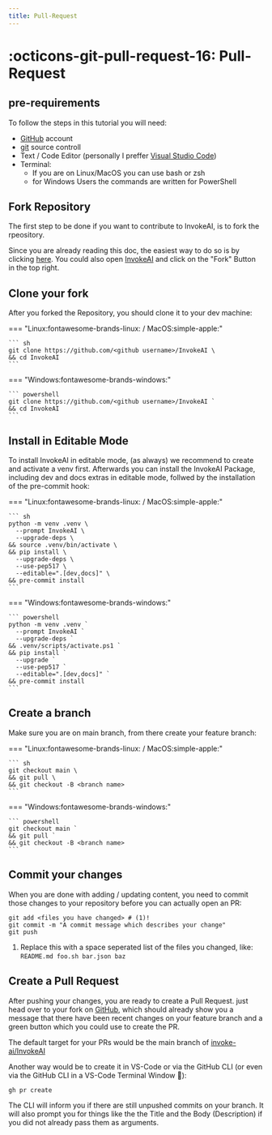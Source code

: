 ```yaml
---
title: Pull-Request
---
```


# :octicons-git-pull-request-16: Pull-Request

## pre-requirements

To follow the steps in this tutorial you will need:

-   [GitHub](https://github.com) account
-   [git](https://git-scm.com/downloads) source controll
-   Text / Code Editor (personally I preffer
    [Visual Studio Code](https://code.visualstudio.com/Download))
-   Terminal:
    -   If you are on Linux/MacOS you can use bash or zsh
    -   for Windows Users the commands are written for PowerShell

## Fork Repository

The first step to be done if you want to contribute to InvokeAI, is to fork the
rpeository.

Since you are already reading this doc, the easiest way to do so is by clicking
[here](https://github.com/invoke-ai/InvokeAI/fork). You could also open
[InvokeAI](https://github.com/invoke-ai/InvoekAI) and click on the "Fork" Button
in the top right.

## Clone your fork

After you forked the Repository, you should clone it to your dev machine:

=== "Linux:fontawesome-brands-linux: / MacOS:simple-apple:"

    ``` sh
    git clone https://github.com/<github username>/InvokeAI \
    && cd InvokeAI
    ```

=== "Windows:fontawesome-brands-windows:"

    ``` powershell
    git clone https://github.com/<github username>/InvokeAI `
    && cd InvokeAI
    ```

## Install in Editable Mode

To install InvokeAI in editable mode, (as always) we recommend to create and
activate a venv first. Afterwards you can install the InvokeAI Package,
including dev and docs extras in editable mode, follwed by the installation of
the pre-commit hook:

=== "Linux:fontawesome-brands-linux: / MacOS:simple-apple:"

    ``` sh
    python -m venv .venv \
      --prompt InvokeAI \
      --upgrade-deps \
    && source .venv/bin/activate \
    && pip install \
      --upgrade-deps \
      --use-pep517 \
      --editable=".[dev,docs]" \
    && pre-commit install
    ```

=== "Windows:fontawesome-brands-windows:"

    ``` powershell
    python -m venv .venv `
      --prompt InvokeAI `
      --upgrade-deps `
    && .venv/scripts/activate.ps1 `
    && pip install `
      --upgrade `
      --use-pep517 `
      --editable=".[dev,docs]" `
    && pre-commit install
    ```

## Create a branch

Make sure you are on main branch, from there create your feature branch:

=== "Linux:fontawesome-brands-linux: / MacOS:simple-apple:"

    ``` sh
    git checkout main \
    && git pull \
    && git checkout -B <branch name>
    ```

=== "Windows:fontawesome-brands-windows:"

    ``` powershell
    git checkout main `
    && git pull `
    && git checkout -B <branch name>
    ```

## Commit your changes

When you are done with adding / updating content, you need to commit those
changes to your repository before you can actually open an PR:

```{ .sh .annotate }
git add <files you have changed> # (1)!
git commit -m "A commit message which describes your change"
git push
```

1. Replace this with a space seperated list of the files you changed, like:
   `README.md foo.sh bar.json baz`

## Create a Pull Request

After pushing your changes, you are ready to create a Pull Request. just head
over to your fork on [GitHub](https://github.com), which should already show you
a message that there have been recent changes on your feature branch and a green
button which you could use to create the PR.

The default target for your PRs would be the main branch of
[invoke-ai/InvokeAI](https://github.com/invoke-ai/InvokeAI)

Another way would be to create it in VS-Code or via the GitHub CLI (or even via
the GitHub CLI in a VS-Code Terminal Window 🤭):

```sh
gh pr create
```

The CLI will inform you if there are still unpushed commits on your branch. It
will also prompt you for things like the the Title and the Body (Description) if
you did not already pass them as arguments.
